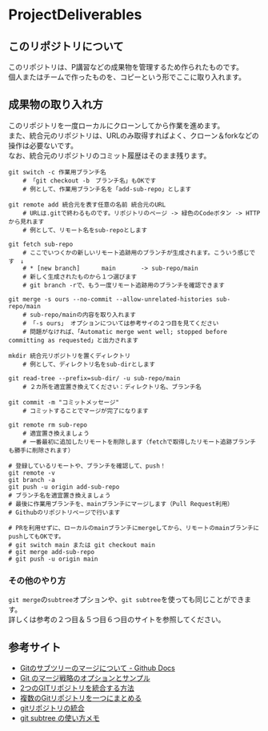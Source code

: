 # ProjectDeliverables

## このリポジトリについて

このリポジトリは、P講習などの成果物を管理するため作られたものです。  
個人またはチームで作ったものを、コピーという形でここに取り入れます。

## 成果物の取り入れ方

このリポジトリを一度ローカルにクローンしてから作業を進めます。  
また、統合元のリポジトリは、URLのみ取得すればよく、クローン＆forkなどの操作は必要ないです。  
なお、統合元のリポジトリのコミット履歴はそのまま残ります。

```shell
git switch -c 作業用ブランチ名
    # 「git checkout -b　ブランチ名」もOKです
    # 例として、作業用ブランチ名を「add-sub-repo」とします

git remote add 統合元を表す任意の名前 統合元のURL
    # URLは.gitで終わるものです。リポジトリのページ -> 緑色のCodeボタン -> HTTPから見れます
    # 例として、リモート名をsub-repoとします

git fetch sub-repo
    # ここでいつくかの新しいリモート追跡用のブランチが生成されます。こういう感じです　↓
    # * [new branch]      main       -> sub-repo/main
    # 新しく生成されたものから１つ選びます
    # git branch -rで、もう一度リモート追跡用のブランチを確認できます

git merge -s ours --no-commit --allow-unrelated-histories sub-repo/main
    # sub-repo/mainの内容を取り入れます
    # 「-s ours」 オプションについては参考サイの２つ目を見てください
    # 問題がなければ、「Automatic merge went well; stopped before committing as requested」と出力されます

mkdir 統合元リポジトリを置くディレクトリ
    # 例として、ディレクトリ名をsub-dirとします

git read-tree --prefix=sub-dir/ -u sub-repo/main
    # ２カ所を適宜置き換えてください：ディレクトリ名、ブランチ名

git commit -m "コミットメッセージ"
    # コミットすることでマージが完了になります

git remote rm sub-repo
    # 適宜置き換えましょう
    # 一番最初に追加したリモートを削除します（fetchで取得したリモート追跡ブランチも勝手に削除されます）

# 登録しているリモートや、ブランチを確認して、push！
git remote -v
git branch -a
git push -u origin add-sub-repo
# ブランチ名を適宜置き換えましょう
# 最後に作業用ブランチを、mainブランチにマージします（Pull Request利用）
# Githubのリポジトリページで行います

# PRを利用せずに、ローカルのmainブランチにmergeしてから、リモートのmainブランチにpushしてもOKです。
# git switch main または git checkout main
# git merge add-sub-repo
# git push -u origin main
```

### その他のやり方

`git merge`の`subtree`オプションや、`git subtree`を使っても同じことができます。  
詳しくは参考の２つ目＆５つ目６つ目のサイトを参照してください。

## 参考サイト

- [Gitのサブツリーのマージについて - Github Docs](https://docs.github.com/ja/get-started/using-git/about-git-subtree-merges)
- [Git のマージ戦略のオプションとサンプル](https://www.atlassian.com/ja/git/tutorials/using-branches/merge-strategy)
- [2つのGITリポジトリを統合する方法](https://progzakki.sanachan.com/develop-software/maintenance/integrate-git-repositories/)
- [複数のGitリポジトリを一つにまとめる](https://qiita.com/hellscare/items/bad5021964f529d6f690)
- [gitリポジトリの統合](https://qiita.com/CORNER/items/2e608f1091f305794f0a)
- [git subtree の使い方メモ](https://coffee-nominagara.com/git-subtree-memo)
